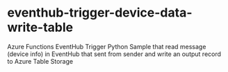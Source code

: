 # eventhub-trigger-device-data-write-table
Azure Functions EventHub Trigger Python Sample that read message (device info) in EventHub that sent from sender and write an output record to Azure Table Storage
